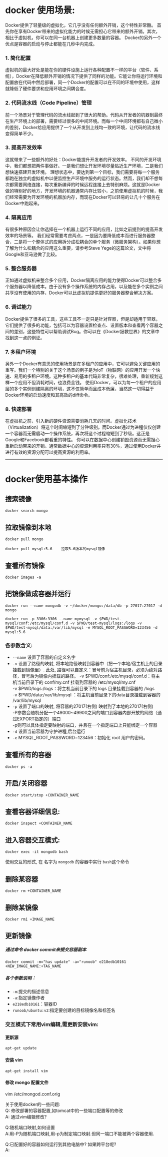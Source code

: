 # docker 使用场景:
Docker提供了轻量级的虚拟化，它几乎没有任何额外开销，这个特性非常酷。
首先你在享有Docker带来的虚拟化能力的时候无需担心它带来的额外开销。其次，相比于虚拟机，你可以在同一台机器上创建更多数量的容器。
Docker的另外一个优点是容器的启动与停止都能在几秒中内完成。
### 1. 简化配置
虚拟机的最大好处是能在你的硬件设施上运行各种配置不一样的平台（软件、系统），Docker在降低额外开销的情况下提供了同样的功能。它能让你将运行环境和配置放在代码中然后部署，同一个Docker的配置可以在不同的环境中使用，这样就降低了硬件要求和应用环境之间耦合度。
### 2. 代码流水线（Code Pipeline）管理
前一个场景对于管理代码的流水线起到了很大的帮助。代码从开发者的机器到最终在生产环境上的部署，需要经过很多的中间环境。而每一个中间环境都有自己微小的差别，Docker给应用提供了一个从开发到上线均一致的环境，让代码的流水线变得简单不少。
### 3. 提高开发效率
这就带来了一些额外的好处：Docker能提升开发者的开发效率。
不同的开发环境中，我们都想把两件事做好。一是我们想让开发环境尽量贴近生产环境，二是我们想快速搭建开发环境。
理想状态中，要达到第一个目标，我们需要将每一个服务都跑在独立的虚拟机中以便监控生产环境中服务的运行状态。然而，我们却不想每次都需要网络连接，每次重新编译的时候远程连接上去特别麻烦。这就是Docker做的特别好的地方，开发环境的机器通常内存比较小，之前使用虚拟机的时候，我们经常需要为开发环境的机器加内存，而现在Docker可以轻易的让几十个服务在Docker中跑起来。
### 4. 隔离应用
有很多种原因会让你选择在一个机器上运行不同的应用，比如之前提到的提高开发效率的场景等。
我们经常需要考虑两点，一是因为要降低成本而进行服务器整合，二是将一个整体式的应用拆分成松耦合的单个服务（微服务架构）。如果你想了解为什么松耦合的应用这么重要，请参考Steve Yege的这篇论文，文中将Google和亚马逊做了比较。
### 5. 整合服务器
正如通过虚拟机来整合多个应用，Docker隔离应用的能力使得Docker可以整合多个服务器以降低成本。由于没有多个操作系统的内存占用，以及能在多个实例之间共享没有使用的内存，Docker可以比虚拟机提供更好的服务器整合解决方案。
### 6. 调试能力
Docker提供了很多的工具，这些工具不一定只是针对容器，但是却适用于容器。它们提供了很多的功能，包括可以为容器设置检查点、设置版本和查看两个容器之间的差别，这些特性可以帮助调试Bug。你可以在《Docker拯救世界》的文章中找到这一点的例证。
### 7. 多租户环境
另外一个Docker有意思的使用场景是在多租户的应用中，它可以避免关键应用的重写。我们一个特别的关于这个场景的例子是为IoT（物联网）的应用开发一个快速、易用的多租户环境。这种多租户的基本代码非常复杂，很难处理，重新规划这样一个应用不但消耗时间，也浪费金钱。
使用Docker，可以为每一个租户的应用层的多个实例创建隔离的环境，这不仅简单而且成本低廉，当然这一切得益于Docker环境的启动速度和其高效的diff命令。
### 8. 快速部署
在虚拟机之前，引入新的硬件资源需要消耗几天的时间。虚拟化技术（Virtualization）将这个时间缩短到了分钟级别。而Docker通过为进程仅仅创建一个容器而无需启动一个操作系统，再次将这个过程缩短到了秒级。这正是Google和Facebook都看重的特性。
你可以在数据中心创建销毁资源而无需担心重新启动带来的开销。通常数据中心的资源利用率只有30%，通过使用Docker并进行有效的资源分配可以提高资源的利用率。



----------------------------------------
# docker使用基本操作

## 搜索镜像
    docker search mongo

## 拉取镜像到本地
    docker pull mongo

    docker pull mysql:5.6    拉取5.6版本的mysql镜像

## 查看所有镜像
    docker images -a

## 把镜像做成容器并运行
    docker run --name mongodb -v ~/docker/mongo:/data/db -p 27017:27017 -d mongo

    docker run -p 3306:3306 --name mymysql -v $PWD/test-mysql/conf:/etc/mysql/conf.d -v $PWD/test-mysql/logs:/logs -v $PWD/test-mysql/data:/var/lib/mysql -e MYSQL_ROOT_PASSWORD=123456 -d mysql:5.6
### 各参数含义:
* `--name` 设置了容器的自定义名字
* `-v` 设置了路径的映射, 将本地路径映射到容器中（把一个本地/宿主机上的目录挂载到镜像里）. 此处, 路径可以自定义：冒号前为宿主机目录，必须为绝对路径，冒号后为镜像内挂载的路径。 
-v $PWD/conf:/etc/mysql/conf.d：将主机当前目录下的 conf/my.cnf 挂载到容器的 /etc/mysql/my.cnf  
-v $PWD/logs:/logs：将主机当前目录下的 logs 目录挂载到容器的 /logs  
-v $PWD/data:/var/lib/mysql ：将主机当前目录下的data目录挂载到容器的 /var/lib/mysql
* `-p` 设置了端口的映射, 将容器的27017(右侧) 映射到了本地的27017(右侧)     
    -P参数会随机分配一个49000~49900之间的端口到容器内部开放的网络（通过EXPORT指定的）端口  
    -p则可以具体指定要映射的端口，并且在一个指定端口上只能绑定一个容器    
* `-d` 设置当前容器为守护进程,后台运行    
* `-e` MYSQL_ROOT_PASSWORD=123456：初始化 root 用户的密码。    

## 查看所有的容器
    docker ps -a

## 开启/关闭容器
    docker start/stop +CONTAINER_NAME

## 查看容器详细信息:
    docker inspect +CONTAINER_NAME

## 进入容器交互模式:
    docker exec -it mongodb bash    
使用交互的形式, 在 名字为 `mongodb` 的容器中实行 `bash`这个命令

## 删除某容器
    docker rm +CONTAINER_NAME

## 删除某镜像
    docker rmi +IMAGE_NAME

## 更新镜像
##### 通过命令 docker commit来提交容器副本  
    docker commit -m="has update" -a="runoob" e218edb10161 +NEW_IMAGE_NAME:+TAG_NAME   
##### 各个参数说明：
* `-m`:提交的描述信息    
* `-a`:指定镜像作者    
* `e218edb10161`：容器ID    
* `runoob/ubuntu:v2`:指定要创建的目标镜像名和标签名    

### 交互模式下常用vim编辑,需更新安装vim:
#### 更新源
    apt-get update
#### 安装 vim
    apt-get install vim
#### 修改 mongo 配置文件
vim /etc/mongod.conf.orig




关于使用docker的一些问题:    
Q: 修改部署的容器配置,如tomcat中的一些端口配置等的修改    
A: 通过vim编辑修改?    

Q:随机端口映射,如何设置    
A:用-P为随机端口映射,用-p为制定端口映射.但同一端口不能被两个容器使用.

Q:已配置好的容器如何运行到其他电脑中? 如果跨平台呢?    
A:    
